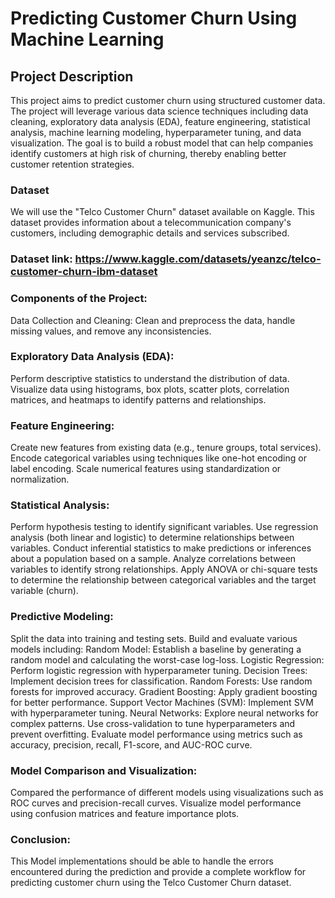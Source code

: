 # Predicting Customer Churn Using Machine Learning


## Project Description
This project aims to predict customer churn using structured customer data. The project will leverage various data science techniques including data cleaning, exploratory data analysis (EDA), feature engineering, statistical analysis, machine learning modeling, hyperparameter tuning, and data visualization. The goal is to build a robust model that can help companies identify customers at high risk of churning, thereby enabling better customer retention strategies.


### Dataset
We will use the "Telco Customer Churn" dataset available on Kaggle. This dataset provides information about a telecommunication company's customers, including demographic details and services subscribed.

### Dataset link: https://www.kaggle.com/datasets/yeanzc/telco-customer-churn-ibm-dataset

### Components of the Project:
Data Collection and Cleaning:
Clean and preprocess the data, handle missing values, and remove any inconsistencies.


### Exploratory Data Analysis (EDA):
Perform descriptive statistics to understand the distribution of data.
Visualize data using histograms, box plots, scatter plots, correlation matrices, and heatmaps to identify patterns and relationships.


### Feature Engineering:
Create new features from existing data (e.g., tenure groups, total services).
Encode categorical variables using techniques like one-hot encoding or label encoding.
Scale numerical features using standardization or normalization.


### Statistical Analysis:
Perform hypothesis testing to identify significant variables.
Use regression analysis (both linear and logistic) to determine relationships between variables.
Conduct inferential statistics to make predictions or inferences about a population based on a sample.
Analyze correlations between variables to identify strong relationships.
Apply ANOVA or chi-square tests to determine the relationship between categorical variables and the target variable (churn).


### Predictive Modeling:
Split the data into training and testing sets.
Build and evaluate various models including:
Random Model: Establish a baseline by generating a random model and calculating the worst-case log-loss.
Logistic Regression: Perform logistic regression with hyperparameter tuning.
Decision Trees: Implement decision trees for classification.
Random Forests: Use random forests for improved accuracy.
Gradient Boosting: Apply gradient boosting for better performance.
Support Vector Machines (SVM): Implement SVM with hyperparameter tuning.
Neural Networks: Explore neural networks for complex patterns.
Use cross-validation to tune hyperparameters and prevent overfitting.
Evaluate model performance using metrics such as accuracy, precision, recall, F1-score, and AUC-ROC curve.

### Model Comparison and Visualization:
Compared  the performance of different models using visualizations such as ROC curves and precision-recall curves.
Visualize model performance using confusion matrices and feature importance plots.


### Conclusion:
This Model implementations should be able to handle the errors encountered during the prediction and provide a complete workflow for predicting customer churn using the Telco Customer Churn dataset.

